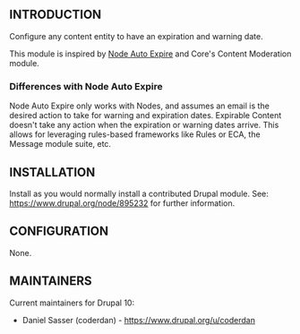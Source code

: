 ## INTRODUCTION

Configure any content entity to have an expiration and warning date.

This module is inspired by [Node Auto Expire](https://www.drupal.org/project/node_auto_expire) and Core's Content Moderation module.

### Differences with Node Auto Expire
Node Auto Expire only works with Nodes, and assumes an email is the desired action to take for warning and expiration dates. Expirable Content doesn't take any action when the expiration or warning dates arrive. This allows for leveraging rules-based frameworks like Rules or ECA, the Message module suite, etc.

## INSTALLATION

Install as you would normally install a contributed Drupal module.
See: https://www.drupal.org/node/895232 for further information.

## CONFIGURATION

None.

## MAINTAINERS

Current maintainers for Drupal 10:

- Daniel Sasser (coderdan) - https://www.drupal.org/u/coderdan
